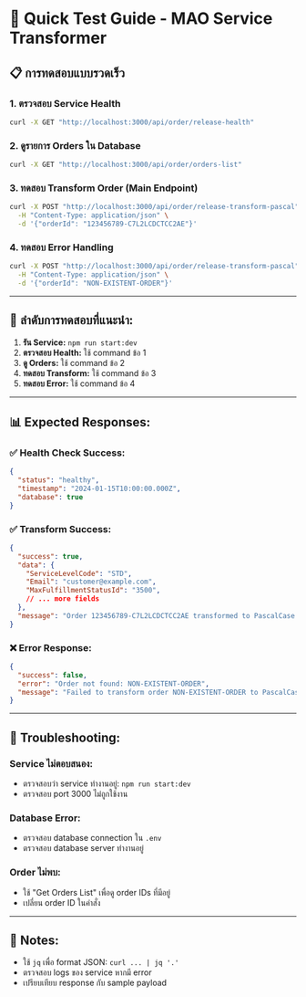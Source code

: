 # 🚀 Quick Test Guide - MAO Service Transformer

## 📋 **การทดสอบแบบรวดเร็ว**

### **1. ตรวจสอบ Service Health**
```bash
curl -X GET "http://localhost:3000/api/order/release-health"
```

### **2. ดูรายการ Orders ใน Database**
```bash
curl -X GET "http://localhost:3000/api/order/orders-list"
```

### **3. ทดสอบ Transform Order (Main Endpoint)**
```bash
curl -X POST "http://localhost:3000/api/order/release-transform-pascal" \
  -H "Content-Type: application/json" \
  -d '{"orderId": "123456789-C7L2LCDCTCC2AE"}'
```

### **4. ทดสอบ Error Handling**
```bash
curl -X POST "http://localhost:3000/api/order/release-transform-pascal" \
  -H "Content-Type: application/json" \
  -d '{"orderId": "NON-EXISTENT-ORDER"}'
```

---

## 🎯 **ลำดับการทดสอบที่แนะนำ:**

1. **รัน Service:** `npm run start:dev`
2. **ตรวจสอบ Health:** ใช้ command ข้อ 1
3. **ดู Orders:** ใช้ command ข้อ 2
4. **ทดสอบ Transform:** ใช้ command ข้อ 3
5. **ทดสอบ Error:** ใช้ command ข้อ 4

---

## 📊 **Expected Responses:**

### **✅ Health Check Success:**
```json
{
  "status": "healthy",
  "timestamp": "2024-01-15T10:00:00.000Z",
  "database": true
}
```

### **✅ Transform Success:**
```json
{
  "success": true,
  "data": {
    "ServiceLevelCode": "STD",
    "Email": "customer@example.com",
    "MaxFulfillmentStatusId": "3500",
    // ... more fields
  },
  "message": "Order 123456789-C7L2LCDCTCC2AE transformed to PascalCase format successfully"
}
```

### **❌ Error Response:**
```json
{
  "success": false,
  "error": "Order not found: NON-EXISTENT-ORDER",
  "message": "Failed to transform order NON-EXISTENT-ORDER to PascalCase format"
}
```

---

## 🔧 **Troubleshooting:**

### **Service ไม่ตอบสนอง:**
- ตรวจสอบว่า service ทำงานอยู่: `npm run start:dev`
- ตรวจสอบ port 3000 ไม่ถูกใช้งาน

### **Database Error:**
- ตรวจสอบ database connection ใน `.env`
- ตรวจสอบ database server ทำงานอยู่

### **Order ไม่พบ:**
- ใช้ "Get Orders List" เพื่อดู order IDs ที่มีอยู่
- เปลี่ยน order ID ในคำสั่ง

---

## 📝 **Notes:**
- ใช้ `jq` เพื่อ format JSON: `curl ... | jq '.'`
- ตรวจสอบ logs ของ service หากมี error
- เปรียบเทียบ response กับ sample payload
